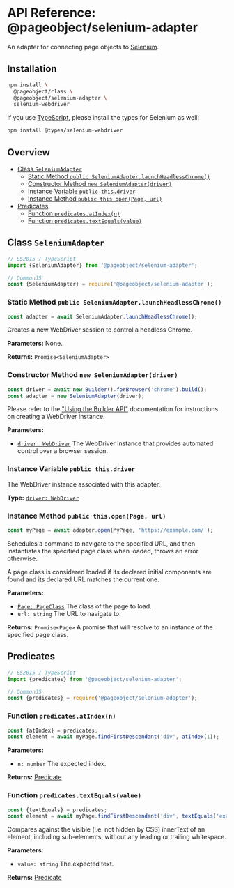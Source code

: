 # API Reference: @pageobject/selenium-adapter

An adapter for connecting page objects to [Selenium][selenium].

## Installation

```sh
npm install \
  @pageobject/class \
  @pageobject/selenium-adapter \
  selenium-webdriver
```

If you use [TypeScript][typescript], please install the types for Selenium as well:

```sh
npm install @types/selenium-webdriver
```

## Overview

- [Class `SeleniumAdapter`](#class-seleniumadapter)
  - [Static Method `public SeleniumAdapter.launchHeadlessChrome()`](#static-method-public-seleniumadapterlaunchheadlesschrome)
  - [Constructor Method `new SeleniumAdapter(driver)`](#constructor-method-new-seleniumadapterdriver)
  - [Instance Variable `public this.driver`](#instance-variable-public-thisdriver)
  - [Instance Method `public this.open(Page, url)`](#instance-method-public-thisopenpage-url)
- [Predicates](#predicates)
  - [Function `predicates.atIndex(n)`](#function-predicatesatindexn)
  - [Function `predicates.textEquals(value)`](#function-predicatestextequalsvalue)

## Class `SeleniumAdapter`

```js
// ES2015 / TypeScript
import {SeleniumAdapter} from '@pageobject/selenium-adapter';

// CommonJS
const {SeleniumAdapter} = require('@pageobject/selenium-adapter');
```

### Static Method `public SeleniumAdapter.launchHeadlessChrome()`

```js
const adapter = await SeleniumAdapter.launchHeadlessChrome();
```

Creates a new WebDriver session to control a headless Chrome.

**Parameters:** None.

**Returns:** `Promise<SeleniumAdapter>`

### Constructor Method `new SeleniumAdapter(driver)`

```js
const driver = await new Builder().forBrowser('chrome').build();
const adapter = new SeleniumAdapter(driver);
```

Please refer to the ["Using the Builder API"][selenium] documentation for instructions on creating a WebDriver instance.

**Parameters:**

- [`driver: WebDriver`][selenium-webdriver] The WebDriver instance that provides automated control over a browser session.

### Instance Variable `public this.driver`

The WebDriver instance associated with this adapter.

**Type:** [`driver: WebDriver`][selenium-webdriver]

### Instance Method `public this.open(Page, url)`

```js
const myPage = await adapter.open(MyPage, 'https://example.com/');
```

Schedules a command to navigate to the specified URL, and then instantiates the specified page class when loaded, throws an error otherwise.

A page class is considered loaded if its declared initial components are found and its declared URL matches the current one.

**Parameters:**

- [`Page: PageClass`](class.md#type-pageclass) The class of the page to load.
- `url: string` The URL to navigate to.

**Returns:** `Promise<Page>` A promise that will resolve to an instance of the specified page class.

## Predicates

```js
// ES2015 / TypeScript
import {predicates} from '@pageobject/selenium-adapter';

// CommonJS
const {predicates} = require('@pageobject/selenium-adapter');
```

### Function `predicates.atIndex(n)`

```js
const {atIndex} = predicates;
const element = await myPage.findFirstDescendant('div', atIndex(1));
```

**Parameters:**

- `n: number` The expected index.

**Returns:** [Predicate](class.md#type-predicate)

### Function `predicates.textEquals(value)`

```js
const {textEquals} = predicates;
const element = await myPage.findFirstDescendant('div', textEquals('example'));
```

Compares against the visible (i.e. not hidden by CSS) innerText of an element, including sub-elements, without any leading or trailing whitespace.

**Parameters:**

- `value: string` The expected text.

**Returns:** [Predicate](class.md#type-predicate)

[selenium]: http://seleniumhq.github.io/selenium/docs/api/javascript/index.html
[selenium-webdriver]: http://seleniumhq.github.io/selenium/docs/api/javascript/module/selenium-webdriver/index_exports_WebDriver.html
[typescript]: https://www.typescriptlang.org/
